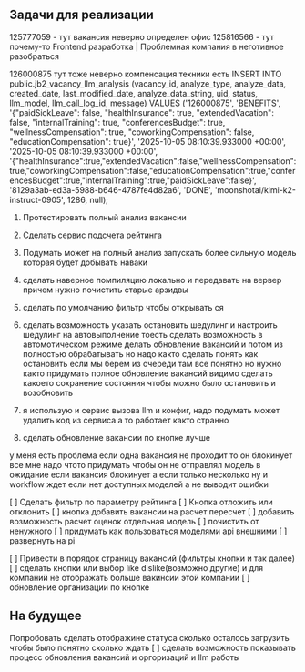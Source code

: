 ## Задачи для реализации

125777059 - тут вакансия неверно определен офис
125816566 - тут почему-то Frontend разработка | Проблемная компания  в неготивное разобраться

126000875 тут тоже неверно компенсация техники есть 
INSERT INTO public.jb2_vacancy_llm_analysis (vacancy_id, analyze_type, analyze_data, created_date, last_modified_date, analyze_data_string, uid, status, llm_model, llm_call_log_id, message) VALUES ('126000875', 'BENEFITS', '{"paidSickLeave": false, "healthInsurance": true, "extendedVacation": false, "internalTraining": true, "conferencesBudget": true, "wellnessCompensation": true, "coworkingCompensation": false, "educationCompensation": true}', '2025-10-05 08:10:39.933000 +00:00', '2025-10-05 08:10:39.933000 +00:00', '{"healthInsurance":true,"extendedVacation":false,"wellnessCompensation":true,"coworkingCompensation":false,"educationCompensation":true,"conferencesBudget":true,"internalTraining":true,"paidSickLeave":false}', '8129a3ab-ed3a-5988-b646-4787fe4d82a6', 'DONE', 'moonshotai/kimi-k2-instruct-0905', 1286, null);


1. Протестировать полный анализ вакансии
2. Сделать сервис подсчета рейтинга
3. Подумать может на полный анализ запускать более сильную модель которая будет добывать наваки
4. сделать наверное помпиляцию локально и передавать на вервер причем нужно почистить старые арзидвы
5. сделать по умолчанию фильтр чтобы открывать ся 
6. сделать возможность указать остановить шедулинг и настроить шедулинг на автовыполнение
тоесть сделать возможность в автомотическом режиме делать обновление вакансий и потом из полностью обрабатывать но надо
както сделать понять как остановить
если мы берем из очереди там все понятно но нужно както придумать полное обновление вакансий видимо сделать какоето сохранение состояния чтобы можно было остановить и возобновить 


1. я использую и сервис вызова llm и конфиг, надо подумать может удалить код из сервиса а то работает както странно 
3. сделать обновление вакансии по кнопке лучше 

у меня есть проблема если одна вакансия не проходит то он блокинует все 
мне надо чтото придумать чтобы он не отправлял модель в ожидание если вакансия блокинует
а если только несколько 
ну и workflow ждет если нет доступных моделей а не выводит ошибки

[ ] Сделать фильтр по параметру рейтинга
[ ] Кнопка отложить или отклонить
[ ] кнопка добавить вакансии на расчет пересчет
[ ] добавить возможность расчет оценок отдельная модель
[ ] почистить от ненужного
[ ] придумать как пользоваться моделями api внешними
[ ] развернуть на pi

[ ] Привести в порядок страницу вакансий (фильтры кнопки и так далее)
[ ] сделать кнопки или выбор like dislike(возможно другие) и для компаний не отображать больше вакинсии этой компании
[ ] обновление организации по кнопке

## На будущее 
Попробовать сделать отображине статуса сколько осталось загрузить чтобы было понятно сколько ждать
[ ] сделать возможность показывать процесс обновления вакансий и оргоризаций и llm работы
